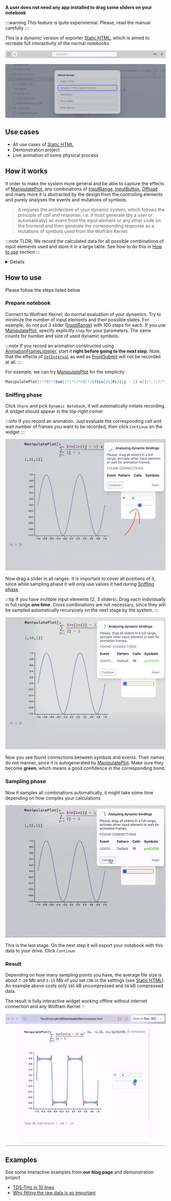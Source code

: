 __A user does not need any app installed to drag some sliders on your notebook__

:::warning
This feature is quite experimental. Please, read the manual carefully
:::

This is a dynamic version of exporter [Static HTML](frontend/Exporting/Static%20HTML.md), which is aimed to recreate full interactivity of the normal notebooks

![](../../imgs/Screenshot%202024-03-13%20at%2019.37.13.png)

![](./../../Screenshot%202024-08-03%20at%2013.58.42.png)

## Use cases
- All use cases of [Static HTML](frontend/Exporting/Static%20HTML.md)
- Demonstration project
- Live animation of some physical process

## How it works
It order to make the system more general and be able to capture the effects of [ManipulatePlot](frontend/Reference/Plotting%20Functions/ManipulatePlot.md), any combinations of [InputRange](frontend/Reference/GUI/InputRange.md), [InputButton](frontend/Reference/GUI/InputButton.md), [Offload](frontend/Reference/Interpreter/Offload.md) and many more it is abstracted by the design from the controlling elements and purely analyses the events and mutations of symbols.

> It requires the architecture of your dynamic system, which follows the principle of *call and response*, i.e. it must generate (by a user or automatically) an event from the input element or any other code on the frontend and then generate the corresponding response as a mutations of symbols used from the Wolfram Kernel.

:::note
TLDR; We record the calculated data for all possible combinations of input elements used and store it in a large table. See how to do this in [How to use](#How%20to%20use) section
:::

<details>

### Sniffer
All magic happens on the frontend in Javascript. The first stage it is to record all events fired by `server.kernel.emitt` (see here [API](https://jerryi.github.io/wlx-docs/docs/Reference/Misc/WLJSTransport#server) reference), which is a part of ``JerryI`Misc`WLJS`Transport`` core package, that provides an easy interface between kernel [events system](frontend/Reference/Misc/Events.md) and Javascript together with symbols mutations. `.emitt()` method __is used in all built-in input elements__ such as [InputRange](frontend/Reference/GUI/InputRange.md), [InputText](frontend/Reference/GUI/InputText.md), [InputJoystick](frontend/Reference/GUI/InputJoystick.md) (see an example on how to built your own in [Communication](frontend/Advanced/Javascript/Communication.md) guide) and even [AnimationFrameListener](frontend/Reference/Graphics3D/AnimationFrameListener.md). Symbols mutations are recorded only for ones wrapped in [Offload](frontend/Reference/Interpreter/Offload.md), which is a usual case scenario for any kind of [Dynamics](frontend/Dynamics.md) in WLJS Notebook

![](./../../Pasted%20image%2020241117184956.png)
#### Analyser
Since Wolfram Engine is single threaded as well as Javascript, it is easy to spot a correlation between events and symbols mutations. For example let us have a look at the recorded time-series 

```
A 1 B 2 C 1 2
```

here `A`, `B`, `C` are some arbitrary event and `1`, `2` are symbols mutations. By analyzing this series it is easy to guess that the connections are following

- `A` mutates `1`
- `B` mutates `2`
- `C` mutates `1` and `2`

It also accounts for a possible delay and "noise" (rare events from other subsystems you don't want to include to your exported notebook) in computing, i.e.

```
A 1 B B B 2 2 2 V C 1 2 C C 1 2 1 2 A B 1 2
```

will also be processed correctly assuming you have enough sampled data. By also analyzing the payload of each call, system can make a guess

```
A 1 A 1 A 1 A 1 A 1 ... 20-60 times per second
```

if the payload of an event `A` is the same, then `1` is most likely a frame of some animation constructed using [AnimationFrameListener](frontend/Reference/Graphics/AnimationFrameListener.md). 

If we know from this data all connections and the range of values for each event, it will be enough to reproduce this behavior offline using look-up tables and state machines.

### Sampler
After all connections are known, the idea is to sample the data of symbol mutations using all combinations of events recursively. This is not the best solution, since having 1 checkbox and 2 sliders (with 10 positions for instance) already gives `200` sampling points. If an animation process is not detected, an automatic sampling will be applied starting from the current state of a system

```
*.emitt('A', 1)               //manually fire
                              //wait for 1
* mutation('1', {new data 1}) //collect
*.emitt('A', 2)               //manually fire
                              //wait for 1
* mutation('1', {new data 2}) //collect
...
*.emitt('B', 1)               //manually fire
                              //wait for 2
* mutation('2', {new data 1}) //collect
...
*.emitt('C', 1)               //manually fire
                              //wait for 1 & 2
* mutation('1', {new data 3}) //collect 
* mutation('2', {new data 3}) //collect 
...
```

After all data has been harvested, it is translated into a big hash map with each entity corresponding to single state of a system - sort of a loop-up table. The state is determined by the sum of hashes (fingerprints) of all fired events including the their payload

![](./../../Pasted%20image%2020241117185053.png)

In this implementation it is impossible to mimic Markov chains or other systems with internal state and a history (hysteresis loops). 

Then a sampler compresses all data using `zlib` and packs it together with an exported notebook to a single HTML file including the supporting code for .

</details>
 
## How to use
Please follow the steps listed below 
### Prepare notebook
Connect to Wolfram Kernel, do normal evaluation of your dynamics. Try to minimize the number of input elements and their possible states. For example, do not put 3 slider ([InputRange](frontend/Reference/GUI/InputRange.md)) with 100 steps for each. If you use [ManipulatePlot](frontend/Reference/Plotting%20Functions/ManipulatePlot.md), specify explicitly `step` for your parameters. The same counts for number and size of used dynamic symbols.

:::note
If you record an animation constructed using [AnimationFrameListener](frontend/Reference/Graphics/AnimationFrameListener.md), start it __right before going to the next step__. Note, that the effects of [`SetInterval`](frontend/Reference/Misc/Async.md#`SetInterval`) as well as [FrontSubmit](frontend/Reference/Frontend%20IO/FrontSubmit.md) will not be recorded at all. 
:::

For example, we can try [ManipulatePlot](frontend/Reference/Plotting%20Functions/ManipulatePlot.md) for the simplicity

```mathematica @
ManipulatePlot[(*TB[*)Sum[(*|*)(*FB[*)((Sin[2\[Pi](2j - 1) x])(*,*)/(*,*)(2j - 1))(*]FB*)(*|*), {(*|*)j(*|*),(*|*)1(*|*),(*|*)n(*|*)}](*|*)(*1:eJxTTMoPSmNiYGAoZgMSwaW5TvkVmYwgPguQCCkqTQUAeAcHBQ==*)(*]TB*), {x, -1,1}, {n, 1,10,1}]
```

### Sniffing phase
Click `Share` and pick `Dynamic Notebook`, it will automatically initiate recording. A widget should appear in the top-right corner

:::info
If you record an animation. Just evaluate the corresponding cell and wait number of frames you want to be recorded, then click `Continue` on the widget
:::

![](./../../Screenshot%202024-08-03%20at%2015.47.04.png)

Now drag a slider in all ranges. It is important to cover all positions of it, since while sampling phase it will only use values it had during [Sniffing phase](#Sniffing%20phase).

:::tip
If you have multiple input elements (2, 3 sliders). Drag each individually in full range __one time__. Cross combinations are not necessary, since they will be sampled automatically recursively on the next stage by the system.
:::

![](./../../Screenshot%202024-08-03%20at%2015.49.58.png)

Now you see found connections between symbols and events. Their names do not manner, since it is autogenerated by [ManipulatePlot](frontend/Reference/Plotting%20Functions/ManipulatePlot.md). Make sure they become __green__, which means a good confidence in the corresponding bond. 

### Sampling phase
Now it samples all combinations automatically, it might take some time depending on how complex your calculations

![](./../../sampled-ezgif.com-optimize.gif)

This is the last stage. On the next step it will export your notebook with this data to your drive. Click `Continue`

### Result
Depending on how many sampling points you have, the average file size is about `7-20` Mb and `3-15` Mb of you set `CDN` in the settings (see [Static HTML](frontend/Exporting/Static%20HTML.md)). An example above costs only `165` kB uncompressed and `50` kB compressed data.

The result is fully interactive widget working offline without internet connection and any Wolfram Kernel ✨

![](./../../saved-ezgif.com-cut.gif)

## Examples
See some interactive examples from __our blog page__ and demonstration project
- [TDS-THz in 10 lines](https://jerryi.github.io/wljs-docs/wljs-demo/mid-thz-tds/)
- [Why fitting the raw data is so important](https://jerryi.github.io/wljs-demo/fitting_tds_ppt.html)

